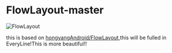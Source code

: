 # FlowLayout-master



![FlowLayout](https://github.com/lovejjfg/FlowLayout-master/blob/master/flowLayout.gif?raw=true)

this is based on  [hongyangAndroid/FlowLayout](https://github.com/hongyangAndroid/FlowLayout),this will be fulled in EveryLine!This is more beautiful!!
